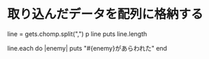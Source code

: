 # 取り込んだデータを配列に格納する
line = gets.chomp.split(",")
p line
puts line.length


line.each do |enemy|
    puts "#{enemy}があらわれた"
end